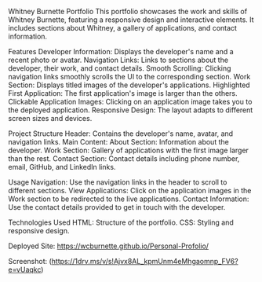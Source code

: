 Whitney Burnette Portfolio
This portfolio showcases the work and skills of Whitney Burnette, featuring a responsive design and interactive elements. It includes sections about Whitney, a gallery of applications, and contact information.

Features
Developer Information: Displays the developer's name and a recent photo or avatar.
Navigation Links: Links to sections about the developer, their work, and contact details.
Smooth Scrolling: Clicking navigation links smoothly scrolls the UI to the corresponding section.
Work Section: Displays titled images of the developer's applications.
Highlighted First Application: The first application's image is larger than the others.
Clickable Application Images: Clicking on an application image takes you to the deployed application.
Responsive Design: The layout adapts to different screen sizes and devices.

Project Structure
Header: Contains the developer's name, avatar, and navigation links.
Main Content:
About Section: Information about the developer.
Work Section: Gallery of applications with the first image larger than the rest.
Contact Section: Contact details including phone number, email, GitHub, and LinkedIn links.

Usage
Navigation: Use the navigation links in the header to scroll to different sections.
View Applications: Click on the application images in the Work section to be redirected to the live applications.
Contact Information: Use the contact details provided to get in touch with the developer.

Technologies Used
HTML: Structure of the portfolio.
CSS: Styling and responsive design.

Deployed Site:
https://wcburnette.github.io/Personal-Profolio/

Screenshot:
(https://1drv.ms/v/s!Ajvx8AL_kpmUnm4eMhgaomnp_FV6?e=vUaqkc)
